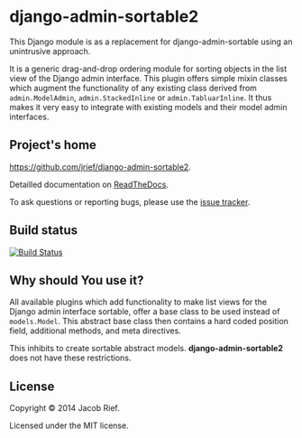 django-admin-sortable2
======================

This Django module is as a replacement for django-admin-sortable using an unintrusive approach.

It is a generic drag-and-drop ordering module for sorting objects in the list view of the Django
admin interface. This plugin offers simple mixin classes which augment the functionality of any
existing class derived from ``admin.ModelAdmin``, ``admin.StackedInline`` or ``admin.TabluarInline``.
It thus makes it very easy to integrate with existing models and their model admin interfaces.

Project's home
--------------
https://github.com/jrief/django-admin-sortable2.

Detailled documentation on [ReadTheDocs](http://django-admin-sortable2.readthedocs.org/en/latest/).

To ask questions or reporting bugs, please use the [issue tracker](https://github.com/jrief/django-admin-sortable2/issues).

Build status
------------
[![Build Status](https://travis-ci.org/jrief/django-admin-sortable2.png?branch=master)](https://travis-ci.org/jrief/django-admin-sortable2)

Why should You use it?
----------------------
All available plugins which add functionality to make list views for the Django admin interface
sortable, offer a base class to be used instead of ``models.Model``. This abstract base class then
contains a hard coded position field, additional methods, and meta directives.

This inhibits to create sortable abstract models. **django-admin-sortable2** does not have these
restrictions.

License
-------
Copyright &copy; 2014 Jacob Rief.

Licensed under the MIT license.
